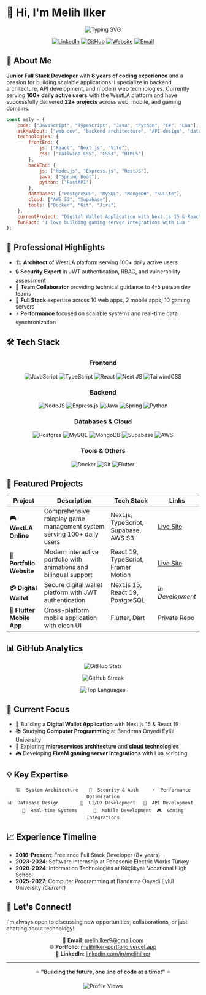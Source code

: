 # 👋 Hi, I'm Melih Ilker

<div align="center">
  
  ![Typing SVG](https://readme-typing-svg.herokuapp.com?font=Fira+Code&pause=1000&color=00D4AA&center=true&vCenter=true&width=435&lines=Full+Stack+Developer;8+Years+of+Coding+Experience;Building+Scalable+Applications;Always+Learning+New+Technologies)
  
  [![LinkedIn](https://img.shields.io/badge/LinkedIn-%230077B5.svg?logo=linkedin&logoColor=white)](https://linkedin.com/in/melihilker)
  [![GitHub](https://img.shields.io/badge/GitHub-%23121011.svg?logo=github&logoColor=white)](https://github.com/MelihIlker)
  [![Website](https://img.shields.io/badge/Portfolio-FF5722?logo=todoist&logoColor=white)](https://melihilker-portfolio.vercel.app)
  [![Email](https://img.shields.io/badge/Email-D14836?logo=gmail&logoColor=white)](mailto:melihilker9@gmail.com)

</div>

## 🚀 About Me

**Junior Full Stack Developer** with **8 years of coding experience** and a passion for building scalable applications. I specialize in backend architecture, API development, and modern web technologies. Currently serving **100+ daily active users** with the WestLA platform and have successfully delivered **22+ projects** across web, mobile, and gaming domains.

```javascript
const mely = {
    code: ["JavaScript", "TypeScript", "Java", "Python", "C#", "Lua"],
    askMeAbout: ["web dev", "backend architecture", "API design", "database optimization"],
    technologies: {
        frontEnd: {
            js: ["React", "Next.js", "Vite"],
            css: ["Tailwind CSS", "CSS3", "HTML5"]
        },
        backEnd: {
            js: ["Node.js", "Express.js", "NestJS"],
            java: ["Spring Boot"],
            python: ["FastAPI"]
        },
        databases: ["PostgreSQL", "MySQL", "MongoDB", "SQLite"],
        cloud: ["AWS S3", "Supabase"],
        tools: ["Docker", "Git", "Jira"]
    },
    currentProject: "Digital Wallet Application with Next.js 15 & React 19",
    funFact: "I love building gaming server integrations with Lua!"
};
```

## 💼 Professional Highlights

- 🏗️ **Architect** of WestLA platform serving 100+ daily active users
- 🔒 **Security Expert** in JWT authentication, RBAC, and vulnerability assessment  
- 🤝 **Team Collaborator** providing technical guidance to 4-5 person dev teams
- 📱 **Full Stack** expertise across 10 web apps, 2 mobile apps, 10 gaming servers
- ⚡ **Performance** focused on scalable systems and real-time data synchronization

## 🛠️ Tech Stack

<div align="center">

### Frontend
![JavaScript](https://img.shields.io/badge/javascript-%23323330.svg?style=for-the-badge&logo=javascript&logoColor=%23F7DF1E)
![TypeScript](https://img.shields.io/badge/typescript-%23007ACC.svg?style=for-the-badge&logo=typescript&logoColor=white)
![React](https://img.shields.io/badge/react-%2320232a.svg?style=for-the-badge&logo=react&logoColor=%2361DAFB)
![Next JS](https://img.shields.io/badge/Next-black?style=for-the-badge&logo=next.js&logoColor=white)
![TailwindCSS](https://img.shields.io/badge/tailwindcss-%2338B2AC.svg?style=for-the-badge&logo=tailwind-css&logoColor=white)

### Backend
![NodeJS](https://img.shields.io/badge/node.js-6DA55F?style=for-the-badge&logo=node.js&logoColor=white)
![Express.js](https://img.shields.io/badge/express.js-%23404d59.svg?style=for-the-badge&logo=express&logoColor=%2361DAFB)
![Java](https://img.shields.io/badge/java-%23ED8B00.svg?style=for-the-badge&logo=openjdk&logoColor=white)
![Spring](https://img.shields.io/badge/spring-%236DB33F.svg?style=for-the-badge&logo=spring&logoColor=white)
![Python](https://img.shields.io/badge/python-3670A0?style=for-the-badge&logo=python&logoColor=ffdd54)

### Databases & Cloud
![Postgres](https://img.shields.io/badge/postgres-%23316192.svg?style=for-the-badge&logo=postgresql&logoColor=white)
![MySQL](https://img.shields.io/badge/mysql-4479A1.svg?style=for-the-badge&logo=mysql&logoColor=white)
![MongoDB](https://img.shields.io/badge/MongoDB-%234ea94b.svg?style=for-the-badge&logo=mongodb&logoColor=white)
![Supabase](https://img.shields.io/badge/Supabase-3ECF8E?style=for-the-badge&logo=supabase&logoColor=white)
![AWS](https://img.shields.io/badge/AWS-%23FF9900.svg?style=for-the-badge&logo=amazon-aws&logoColor=white)

### Tools & Others
![Docker](https://img.shields.io/badge/docker-%230db7ed.svg?style=for-the-badge&logo=docker&logoColor=white)
![Git](https://img.shields.io/badge/git-%23F05033.svg?style=for-the-badge&logo=git&logoColor=white)
![Flutter](https://img.shields.io/badge/Flutter-%2302569B.svg?style=for-the-badge&logo=Flutter&logoColor=white)

</div>

## 🌟 Featured Projects

<div align="center">

| Project | Description | Tech Stack | Links |
|---------|-------------|------------|-------|
| **🎮 WestLA Online** | Comprehensive roleplay game management system serving 100+ daily users | Next.js, TypeScript, Supabase, AWS S3 | [Live Site](https://westla.online) |
| **💼 Portfolio Website** | Modern interactive portfolio with animations and bilingual support | React 19, TypeScript, Framer Motion | [Live Site](https://melihilker-portfolio.vercel.app) |
| **💳 Digital Wallet** | Secure digital wallet platform with JWT authentication | Next.js 15, React 19, PostgreSQL | *In Development* |
| **📱 Flutter Mobile App** | Cross-platform mobile application with clean UI | Flutter, Dart | Private Repo |

</div>

## 📊 GitHub Analytics

<div align="center">
  
  ![GitHub Stats](https://github-readme-stats.vercel.app/api?username=MelihIlker&theme=tokyonight&hide_border=false&include_all_commits=true&count_private=true)
  
  ![GitHub Streak](https://github-readme-streak-stats.herokuapp.com/?user=MelihIlker&theme=tokyonight&hide_border=false)
  
  ![Top Languages](https://github-readme-stats.vercel.app/api/top-langs/?username=MelihIlker&theme=tokyonight&hide_border=false&include_all_commits=true&count_private=true&layout=compact)

</div>

## 🎯 Current Focus

- 🔨 Building a **Digital Wallet Application** with Next.js 15 & React 19
- 📚 Studying **Computer Programming** at Bandırma Onyedi Eylül University
- 🚀 Exploring **microservices architecture** and **cloud technologies**
- 🎮 Developing **FiveM gaming server integrations** with Lua scripting

## 💡 Key Expertise

<div align="center">

```
🏗️  System Architecture    🔐  Security & Auth     ⚡  Performance Optimization
📊  Database Design        🎨  UI/UX Development   🤖  API Development  
🔄  Real-time Systems      📱  Mobile Development  🎮  Gaming Integrations
```

</div>

## 📈 Experience Timeline

- **2016-Present**: Freelance Full Stack Developer (8+ years)
- **2023-2024**: Software Internship at Panasonic Electric Works Turkey
- **2020-2024**: Information Technologies at Küçükyalı Vocational High School
- **2025-2027**: Computer Programming at Bandırma Onyedi Eylül University *(Current)*

## 🤝 Let's Connect!

I'm always open to discussing new opportunities, collaborations, or just chatting about technology!

<div align="center">

📧 **Email**: melihilker9@gmail.com  
🌐 **Portfolio**: [melihilker-portfolio.vercel.app](https://melihilker-portfolio.vercel.app)  
💼 **LinkedIn**: [linkedin.com/in/melihilker](https://linkedin.com/in/melihilker)  

---

⭐️ **"Building the future, one line of code at a time!"** ⭐️

![Profile Views](C)

</div>
